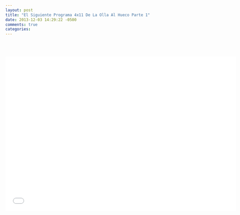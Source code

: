 ```yaml
---
layout: post
title: "El Siguiente Programa 4x11 De La Olla Al Hueco Parte 1"
date: 2013-12-03 14:29:22 -0500
comments: true
categories: 
---
```

<div align="center">

<br></br>
<iframe width="720" height="480" src="//www.youtube.com/embed/iOQ9xXt0fuI" frameborder="0" allowfullscreen></iframe>
</div>

